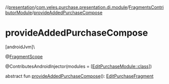 //[presentation](../../../index.md)/[com.veles.purchase.presentation.di.module](../index.md)/[FragmentsContributorModule](index.md)/[provideAddedPurchaseCompose](provide-added-purchase-compose.md)

# provideAddedPurchaseCompose

[androidJvm]\

@[FragmentScope](../../com.veles.purchase.presentation.di.annotation.scope/-fragment-scope/index.md)

@ContributesAndroidInjector(modules = [[EditPurchaseModule::class](../../com.veles.purchase.presentation.presentation.mvvm.purchase.edit/-edit-purchase-module/index.md)])

abstract fun [provideAddedPurchaseCompose](provide-added-purchase-compose.md)(): [EditPurchaseFragment](../../com.veles.purchase.presentation.presentation.mvvm.purchase.edit/-edit-purchase-fragment/index.md)
